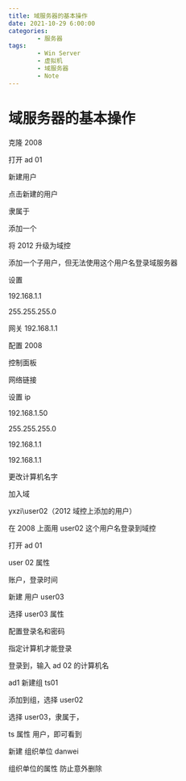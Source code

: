 ```yaml
---
title: 域服务器的基本操作
date: 2021-10-29 6:00:00
categories:
        - 服务器
tags:
        - Win Server
        - 虚拟机
        - 域服务器
        - Note
---
```


# 域服务器的基本操作

克隆 2008

打开 ad 01

新建用户

点击新建的用户

隶属于

添加一个

将 2012 升级为域控

添加一个子用户，但无法使用这个用户名登录域服务器

设置

192.168.1.1

255.255.255.0

网关 192.168.1.1

配置 2008

控制面板

网络链接

设置 ip

192.168.1.50

255.255.255.0

192.168.1.1

192.168.1.1

更改计算机名字

加入域

yxzi\user02（2012 域控上添加的用户）

在 2008 上面用 user02 这个用户名登录到域控

打开 ad 01

user 02 属性

账户，登录时间

新建 用户 user03

选择 user03 属性

配置登录名和密码

指定计算机才能登录

登录到，输入 ad 02 的计算机名

ad1 新建组 ts01

添加到组，选择 user02

选择 user03，隶属于，

ts 属性 用户，即可看到

新建 组织单位 danwei

组织单位的属性 防止意外删除
